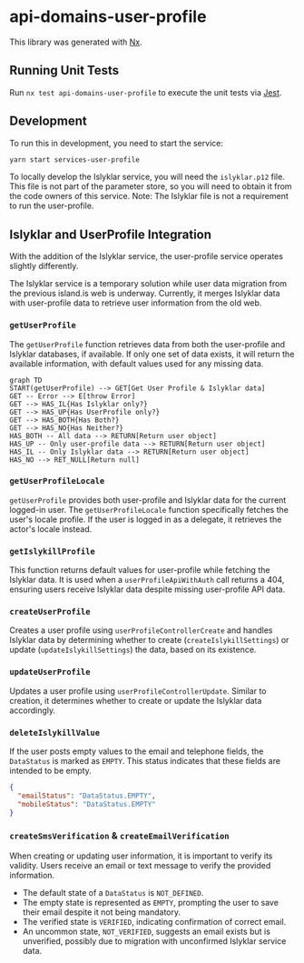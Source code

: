 # api-domains-user-profile

This library was generated with [Nx](https://nx.dev).

## Running Unit Tests

Run `nx test api-domains-user-profile` to execute the unit tests via [Jest](https://jestjs.io).

## Development

To run this in development, you need to start the service:

```bash
yarn start services-user-profile
```

To locally develop the Islyklar service, you will need the `islyklar.p12` file. This file is not part of the parameter store, so you will need to obtain it from the code owners of this service. Note: The Islyklar file is not a requirement to run the user-profile.

## Islyklar and UserProfile Integration

With the addition of the Islyklar service, the user-profile service operates slightly differently.

The Islyklar service is a temporary solution while user data migration from the previous island.is web is underway. Currently, it merges Islyklar data with user-profile data to retrieve user information from the old web.

### `getUserProfile`

The `getUserProfile` function retrieves data from both the user-profile and Islyklar databases, if available. If only one set of data exists, it will return the available information, with default values used for any missing data.

```mermaid
graph TD
START(getUserProfile) --> GET[Get User Profile & Islyklar data]
GET -- Error --> E[throw Error]
GET --> HAS_IL{Has Islyklar only?}
GET --> HAS_UP{Has UserProfile only?}
GET --> HAS_BOTH{Has Both?}
GET --> HAS_NO{Has Neither?}
HAS_BOTH -- All data --> RETURN[Return user object]
HAS_UP -- Only user-profile data --> RETURN[Return user object]
HAS_IL -- Only Islyklar data --> RETURN[Return user object]
HAS_NO --> RET_NULL[Return null]
```

### `getUserProfileLocale`

`getUserProfile` provides both user-profile and Islyklar data for the current logged-in user. The `getUserProfileLocale` function specifically fetches the user's locale profile. If the user is logged in as a delegate, it retrieves the actor's locale instead.

### `getIslykillProfile`

This function returns default values for user-profile while fetching the Islyklar data. It is used when a `userProfileApiWithAuth` call returns a 404, ensuring users receive Islyklar data despite missing user-profile API data.

### `createUserProfile`

Creates a user profile using `userProfileControllerCreate` and handles Islyklar data by determining whether to create (`createIslykillSettings`) or update (`updateIslykillSettings`) the data, based on its existence.

### `updateUserProfile`

Updates a user profile using `userProfileControllerUpdate`. Similar to creation, it determines whether to create or update the Islyklar data accordingly.

### `deleteIslykillValue`

If the user posts empty values to the email and telephone fields, the `DataStatus` is marked as `EMPTY`. This status indicates that these fields are intended to be empty.

```json
{
  "emailStatus": "DataStatus.EMPTY",
  "mobileStatus": "DataStatus.EMPTY"
}
```

### `createSmsVerification` & `createEmailVerification`

When creating or updating user information, it is important to verify its validity. Users receive an email or text message to verify the provided information.

- The default state of a `DataStatus` is `NOT_DEFINED`.
- The empty state is represented as `EMPTY`, prompting the user to save their email despite it not being mandatory.
- The verified state is `VERIFIED`, indicating confirmation of correct email.
- An uncommon state, `NOT_VERIFIED`, suggests an email exists but is unverified, possibly due to migration with unconfirmed Islyklar service data.
